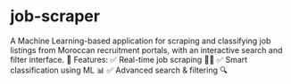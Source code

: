 # job-scraper
A Machine Learning-based application for scraping and classifying job listings from Moroccan recruitment portals, with an interactive search and filter interface.  🚀 Features: ✅ Real-time job scraping 🕵️‍♂️ ✅ Smart classification using ML 📊 ✅ Advanced search &amp; filtering 🔍
